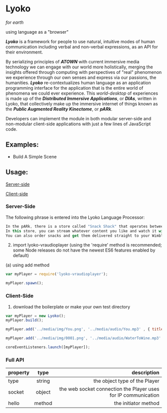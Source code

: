 # Lyoko

_for earth_

using language as a "browser"

**_Lyoko_** is a framework for people to use natural, intuitive modes of human communication including verbal and non-verbal expressions, as an API for their environment.

By serializing principles of **_ATOWN_** with current immersive media technology we can engage with our world more holistically, merging the insights offered through computing with perspectives of "real" phenomenon we experience through our own senses and express via our passions, the humanities. **_Lyoko_** re-contextualizes human language as an application programming interface for the application that is the entire world of phenomena we could ever experience. This _world-desktop_ of experiences is made up of the **_Distributed Immersive Applications_**, or **_DIAs_**, written in Lyoko, that collectively make up the immersive internet of things known as the **_Public Augmented Reality Kinectome_**, or **_pARk_**.

Developers can implement the module in both modular server-side and non-modular client-side applications with just a few lines of JavaScript code.

## Examples:

* Build A Simple Scene

## Usage:

[Server-side](#server-side)

[Client-side](#client-side)

### Server-Side
The following phrase is entered into the Lyoko Language Processor:

```javascript
In the pARk, there is a store called "Snack Shack" that operates between the hours of 11pm and 6am EST.
In this store, you can stream whatever content you like and watch it with others -- in person or remotely.
You can also order snacks and get them delivered straight to your Wimble or cARd.
```
 2. import lyoko-vraudioplayer (using the 'require' method is recommended; some Node releases do not have the newest ES6 features enabled by default)

 (a) using add method
```javascript
var myPlayer = require('lyoko-vraudioplayer');

myPlayer.spawn();
```

### Client-Side

1. download the boilerplate or make your own test directory

```javascript
var myPlayer = new Lyoko();
myPlayer.build();

myPlayer.add('../media/img/You.png', '../media/audio/You.mp3' , { title: 'you', author: 'Unibe@t', year: 2016});

myPlayer.add('../media/img/0001.png', '../media/audio/WaterToWine.mp3' , { title: 'Water to Wine', author: 'KAYTRANADA ft. Kali Uchis', year: 2016});

coreEventListeners.launch([myPlayer]);
```


### Full API


| property       | type   | description |
| ------------- |:-------------:| -----:|
| type          | string       | the object type of the Player |
| socket        | object        |  the web socket connection the Player uses for IP communication |
| hello         | method        | the initiator method|
